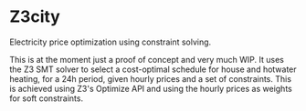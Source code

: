 # Z3city

Electricity price optimization using constraint solving.

This is at the moment just a proof of concept and very much WIP. It uses the
Z3 SMT solver to select a cost-optimal schedule for house and hotwater heating,
for a 24h period, given hourly prices and a set of constraints. This is achieved
using Z3's Optimize API and using the hourly prices as weights for soft constraints.
